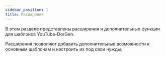 ```yaml
---
sidebar_position: 1
title: Расширения
---
```


В этом разделе представлены расширения и дополнительные функции для шаблонов YouTube-DorGen.

Расширения позволяют добавить дополнительные возможности к основным шаблонам и настроить их под свои нужды.
